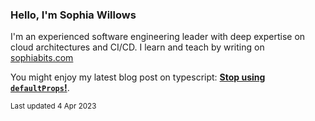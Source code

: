### Hello, I'm Sophia Willows

I'm an experienced software engineering leader with deep expertise on cloud architectures and CI/CD. I learn and teach by writing on [sophiabits.com](https://sophiabits.com/blog)

You might enjoy my latest blog post on typescript: **[Stop using `defaultProps`!](https://sophiabits.com/blog/stop-using-defaultprops)**.

<sub>Last updated 4 Apr 2023</sub>
